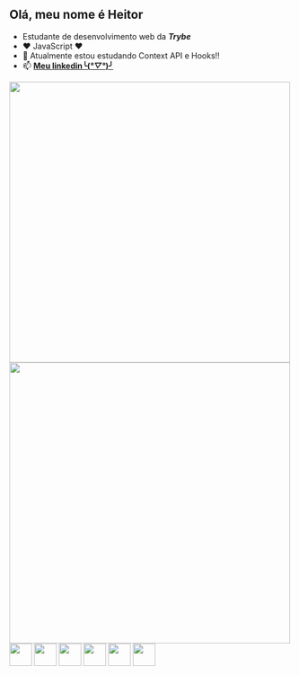  ## Olá, meu nome é Heitor
- Estudante de desenvolvimento web da <em><b>Trybe</b></em>
- ❤ JavaScript ❤
- 🌱 Atualmente estou estudando Context API e Hooks!!
- 📫 <a href='https://www.linkedin.com/in/heitor-candido/'><b>Meu linkedin╰(*°▽°*)╯</b></a>
<div> 
  <img src='https://github-readme-stats.vercel.app/api?username=hektho&count_private=truea&show_icons=true&theme=merko' width='500px'/>
  <img src='https://github-readme-stats.vercel.app/api/top-langs/?username=hektho&layout=compact' width='500px'/>
</div>
<div>
  <img src="https://cdn.jsdelivr.net/gh/devicons/devicon/icons/html5/html5-plain-wordmark.svg" width='40px'/>
  <img src="https://cdn.jsdelivr.net/gh/devicons/devicon/icons/css3/css3-plain-wordmark.svg" width='40px'/>
  <img src="https://cdn.jsdelivr.net/gh/devicons/devicon/icons/javascript/javascript-original.svg" width='40px'/>
  <img src="https://cdn.jsdelivr.net/gh/devicons/devicon/icons/jest/jest-plain.svg" width='40px'/>
  <img src="https://cdn.jsdelivr.net/gh/devicons/devicon/icons/react/react-original-wordmark.svg"  width='40px'/>
  <img src="https://cdn.jsdelivr.net/gh/devicons/devicon/icons/redux/redux-original.svg" width='40px'/>     
</div>

##
